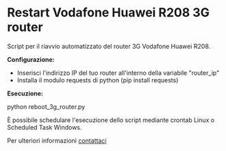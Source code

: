 # Restart Vodafone Huawei R208 3G router

Script per il riavvio automatizzato del router 3G Vodafone Huawei R208.

**Configurazione:**

* Inserisci l'indirizzo IP del tuo router all'interno della variabile "router_ip"
* Installa il modulo requests di python (pip install requests)


**Esecuzione:**
 
python reboot_3g_router.py

È possibile schedulare l'esecuzione dello script mediante crontab Linux o Scheduled Task Windows.

Per ulteriori informazioni [contattaci](https://www.meteotortona.it/link/contatti.php)
